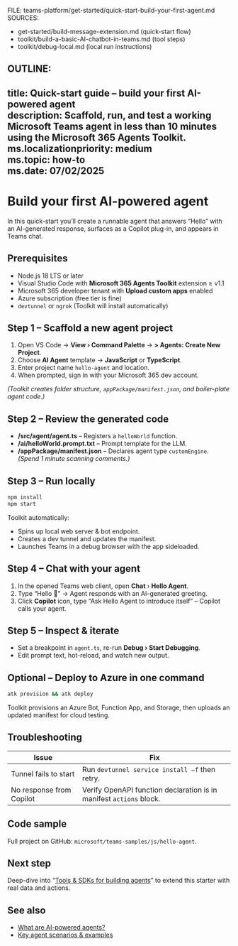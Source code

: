 FILE: teams-platform/get-started/quick-start-build-your-first-agent.md  
SOURCES:  
- get-started/build-message-extension.md (quick-start flow)  
- toolkit/build-a-basic-AI-chatbot-in-teams.md (tool steps)  
- toolkit/debug-local.md (local run instructions)

OUTLINE:
---
title: Quick-start guide – build your first AI-powered agent  
description: Scaffold, run, and test a working Microsoft Teams agent in less than 10 minutes using the Microsoft 365 Agents Toolkit.  
ms.localizationpriority: medium  
ms.topic: how-to  
ms.date: 07/02/2025  
---
# Build your first AI-powered agent  
In this quick-start you’ll create a runnable agent that answers “Hello” with an AI-generated response, surfaces as a Copilot plug-in, and appears in Teams chat.

## Prerequisites  
- Node.js 18 LTS or later  
- Visual Studio Code with **Microsoft 365 Agents Toolkit** extension ≥ v1.1  
- Microsoft 365 developer tenant with **Upload custom apps** enabled  
- Azure subscription (free tier is fine)  
- `devtunnel` or `ngrok` (Toolkit will install automatically)

## Step 1 – Scaffold a new agent project  
1. Open VS Code → **View › Command Palette** → **> Agents: Create New Project**.  
2. Choose **AI Agent** template → **JavaScript** or **TypeScript**.  
3. Enter project name `hello-agent` and location.  
4. When prompted, sign in with your Microsoft 365 dev account.

*(Toolkit creates folder structure, `appPackage/manifest.json`, and boiler-plate agent code.)*

## Step 2 – Review the generated code  
- **/src/agent/agent.ts** – Registers a `helloWorld` function.  
- **/ai/helloWorld.prompt.txt** – Prompt template for the LLM.  
- **/appPackage/manifest.json** – Declares agent type `customEngine`.  
*(Spend 1 minute scanning comments.)*

## Step 3 – Run locally  
```bash
npm install
npm start
```  
Toolkit automatically:  
- Spins up local web server & bot endpoint.  
- Creates a dev tunnel and updates the manifest.  
- Launches Teams in a debug browser with the app sideloaded.

## Step 4 – Chat with your agent  
1. In the opened Teams web client, open **Chat** › **Hello Agent**.  
2. Type “Hello 👋” → Agent responds with an AI-generated greeting.  
3. Click **Copilot** icon, type “Ask Hello Agent to introduce itself” – Copilot calls your agent.

## Step 5 – Inspect & iterate  
- Set a breakpoint in `agent.ts`, re-run **Debug › Start Debugging**.  
- Edit prompt text, hot-reload, and watch new output.  

## Optional – Deploy to Azure in one command  
```bash
atk provision && atk deploy
```  
Toolkit provisions an Azure Bot, Function App, and Storage, then uploads an updated manifest for cloud testing.

## Troubleshooting  
| Issue | Fix |  
|-------|-----|  
| Tunnel fails to start | Run `devtunnel service install –f` then retry. |  
| No response from Copilot | Verify OpenAPI function declaration is in manifest `actions` block. |

## Code sample  
Full project on GitHub: `microsoft/teams-samples/js/hello-agent`.

## Next step  
Deep-dive into “[Tools & SDKs for building agents](../build/tools-and-sdks-for-agents.md)” to extend this starter with real data and actions.

## See also  
- [What are AI-powered agents?](what-are-ai-powered-agents.md)  
- [Key agent scenarios & examples](key-agent-scenarios-and-examples.md)
